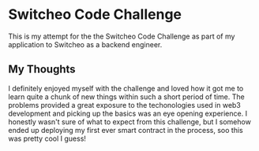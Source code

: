 # Switcheo Code Challenge

This is my attempt for the the Switcheo Code Challenge as part of my application to Switcheo as a backend engineer.

## My Thoughts

I definitely enjoyed myself with the challenge and loved how it got me to learn quite a chunk of new things within such a short period of time. The problems provided a great exposure to the techonologies used in web3 development and picking up the basics was an eye opening experience. I honestly wasn't sure of what to expect from this challenge, but I somehow ended up deploying my first ever smart contract in the process, soo this was pretty cool I guess!
